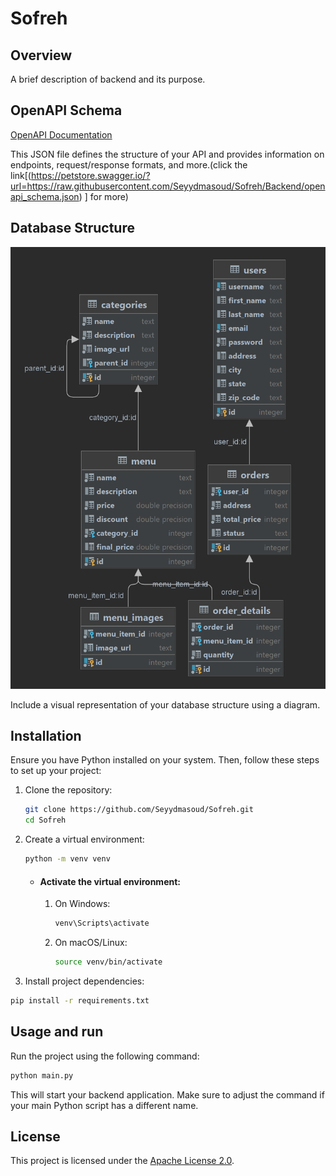 # Sofreh

## Overview

A brief description of backend and its purpose.

## OpenAPI Schema

[OpenAPI Documentation](https://petstore.swagger.io/?url=https://raw.githubusercontent.com/Seyydmasoud/Sofreh/Backend/openapi_schema.json)

This JSON file defines the structure of your API and provides information on endpoints, request/response formats, and
more.(click the
link[(https://petstore.swagger.io/?url=https://raw.githubusercontent.com/Seyydmasoud/Sofreh/Backend/openapi_schema.json)
] for more)

## Database Structure

![Database Diagram](Diagram.png)

Include a visual representation of your database structure using a diagram.

## Installation

Ensure you have Python installed on your system. Then, follow these steps to set up your project:

1. Clone the repository:
    ```bash
    git clone https://github.com/Seyydmasoud/Sofreh.git
    cd Sofreh
    ```

2. Create a virtual environment:
    ```bash
    python -m venv venv
    ```
    * #### Activate the virtual environment:
    
      1. On Windows:
         ```bash 
         venv\Scripts\activate
         ```
   
      2. On macOS/Linux:
         ```bash 
         source venv/bin/activate
         ```
3. Install project dependencies:

```bash 
pip install -r requirements.txt
``` 

## Usage and run

Run the project using the following command:

```bash 
python main.py
```

This will start your backend application. Make sure to adjust the command if your main Python script has a different
name.

[//]: # (## Contributing)

[//]: # ()

## License

This project is licensed under the [Apache License 2.0](LICENSE).
 